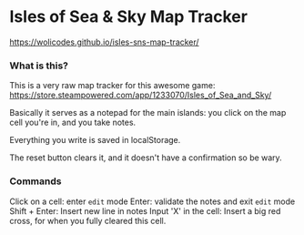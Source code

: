 # Isles of Sea & Sky Map Tracker

https://wolicodes.github.io/isles-sns-map-tracker/

### What is this?

This is a very raw map tracker for this awesome game: https://store.steampowered.com/app/1233070/Isles_of_Sea_and_Sky/

Basically it serves as a notepad for the main islands: you click on the map cell you're in, and you take notes.

Everything you write is saved in localStorage.

The reset button clears it, and it doesn't have a confirmation so be wary.

### Commands

Click on a cell: enter `edit` mode
Enter: validate the notes and exit `edit` mode
Shift + Enter: Insert new line in notes
Input 'X' in the cell: Insert a big red cross, for when you fully cleared this cell.
